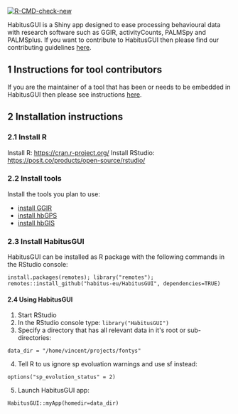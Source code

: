 [![R-CMD-check-new](https://github.com/habitus-eu/HabitusGUI/actions/workflows/r_new.yml/badge.svg)](https://github.com/habitus-eu/HabitusGUI/actions/workflows/r_new.yml)

HabitusGUI is a Shiny app designed to ease processing behavioural data with research software such as GGIR, activityCounts, PALMSpy and PALMSplus. If you want to contribute to HabitusGUI then please find our contributing guidelines [here](https://github.com/wadpac/GGIR/blob/master/CONTRIBUTING.md).

## 1 Instructions for tool contributors

If you are the maintainer of a tool that has been or needs to be embedded in HabitusGUI then please see instructions   [here](https://github.com/habitus-eu/HabitusGUI/blob/main/INSTRUCTIONS_TOOL_MAINTAINERS.md).

## 2 Installation instructions

### 2.1 Install R

Install R: https://cran.r-project.org/
Install RStudio: https://posit.co/products/open-source/rstudio/

### 2.2 Install tools

Install the tools you plan to use:
- [install GGIR](https://cran.r-project.org/web/packages/GGIR/vignettes/GGIR.html#2_Setting_up_your_work_environment)
- [install hbGPS](https://github.com/habitus-eu/hbGPS)
- [install hbGIS](https://github.com/habitus-eu/hbGIS)

### 2.3 Install HabitusGUI

HabitusGUI can be installed as R package with the following commands in the RStudio console:

```
install.packages(remotes); library("remotes"); remotes::install_github("habitus-eu/HabitusGUI", dependencies=TRUE)
```

#### 2.4 Using HabitusGUI

1. Start RStudio
2. In the RStudio console type: `library("HabitusGUI")`
3. Specify a directory that has all relevant data in it's root or sub-directories:

`data_dir = "/home/vincent/projects/fontys"`

4. Tell R to us ignore sp evoluation warnings and use sf instead:

`options("sp_evolution_status" = 2)`

5. Launch HabitusGUI app:

`HabitusGUI::myApp(homedir=data_dir)`

